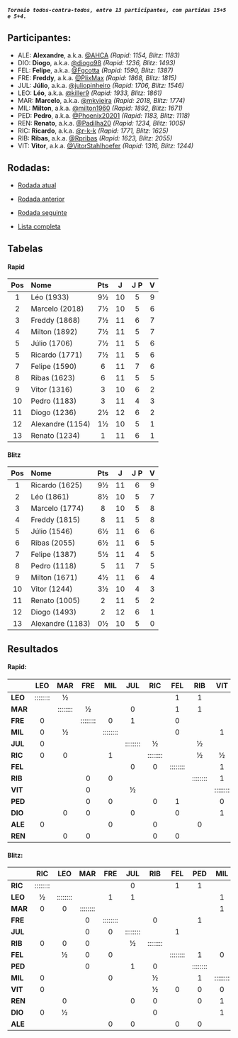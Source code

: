 ***`Torneio todos-contra-todos, entre 13 participantes, com partidas 15+5 e 5+4.`***

## Participantes:

* ALE: **Alexandre**, a.k.a. [@AHCA](https://www.lichess.org/@/AHCA) *(Rapid: 1154, Blitz: 1183)*
* DIO: **Diogo**, a.k.a. [@diogo98](https://www.lichess.org/@/diogo98) *(Rapid: 1236, Blitz: 1493)*
* FEL: **Felipe**, a.k.a. [@Fgcotta](https://www.lichess.org/@/Fgcotta) *(Rapid: 1590, Blitz: 1387)*
* FRE: **Freddy**, a.k.a. [@PlixMax](https://www.lichess.org/@/PlixMax) *(Rapid: 1868, Blitz: 1815)*
* JUL: **Júlio**, a.k.a. [@juliopinheiro](https://www.lichess.org/@/juliopinheiro) *(Rapid: 1706, Blitz: 1546)*
* LEO: **Léo**, a.k.a. [@killer9](https://www.lichess.org/@/killer9) *(Rapid: 1933, Blitz: 1861)*
* MAR: **Marcelo**, a.k.a. [@mkvieira](https://www.lichess.org/@/mkvieira) *(Rapid: 2018, Blitz: 1774)*
* MIL: **Milton**, a.k.a. [@milton1960](https://www.lichess.org/@/milton1960) *(Rapid: 1892, Blitz: 1671)*
* PED: **Pedro**, a.k.a. [@Phoenix20201](https://www.lichess.org/@/Phoenix20201) *(Rapid: 1183, Blitz: 1118)*
* REN: **Renato**, a.k.a. [@Padilha20](https://www.lichess.org/@/Padilha20) *(Rapid: 1234, Blitz: 1005)*
* RIC: **Ricardo**, a.k.a. [@r-k-k](https://www.lichess.org/@/r-k-k) *(Rapid: 1771, Blitz: 1625)*
* RIB: **Ribas**, a.k.a. [@Rpribas](https://www.lichess.org/@/Rpribas) *(Rapid: 1623, Blitz: 2055)*
* VIT: **Vitor**, a.k.a. [@VitorStahlhoefer](https://www.lichess.org/@/VitorStahlhoefer) *(Rapid: 1316, Blitz: 1244)*

## Rodadas:

* [Rodada atual](https://grupo-de-xadrez.github.io/rodadas/12)

* [Rodada anterior](https://grupo-de-xadrez.github.io/rodadas/11)

* [Rodada seguinte](https://grupo-de-xadrez.github.io/rodadas/13)

* [Lista completa](https://grupo-de-xadrez.github.io/rodadas)

## Tabelas

#### Rapid

| Pos | Nome | Pts | J | J P | V |
| :---: | :--- | :---: | :---: | :---: | :---: |
| 1 | Léo (1933) | 9½ | 10 | 5 | 9 |
| 2 | Marcelo (2018) | 7½ | 10 | 5 | 6 |
| 3 | Freddy (1868) | 7½ | 11 | 6 | 7 |
| 4 | Milton (1892) | 7½ | 11 | 5 | 7 |
| 5 | Júlio (1706) | 7½ | 11 | 5 | 6 |
| 5 | Ricardo (1771) | 7½ | 11 | 5 | 6 |
| 7 | Felipe (1590) | 6 | 11 | 7 | 6 |
| 8 | Ribas (1623) | 6 | 11 | 5 | 5 |
| 9 | Vitor (1316) | 3 | 10 | 6 | 2 |
| 10 | Pedro (1183) | 3 | 11 | 4 | 3 |
| 11 | Diogo (1236) | 2½ | 12 | 6 | 2 |
| 12 | Alexandre (1154) | 1½ | 10 | 5 | 1 |
| 13 | Renato (1234) | 1 | 11 | 6 | 1 |

#### Blitz

| Pos | Nome | Pts | J | J P | V |
| :---: | :--- | :---: | :---: | :---: | :---: |
| 1 | Ricardo (1625) | 9½ | 11 | 6 | 9 |
| 2 | Léo (1861) | 8½ | 10 | 5 | 7 |
| 3 | Marcelo (1774) | 8 | 10 | 5 | 8 |
| 4 | Freddy (1815) | 8 | 11 | 5 | 8 |
| 5 | Júlio (1546) | 6½ | 11 | 6 | 6 |
| 6 | Ribas (2055) | 6½ | 11 | 6 | 5 |
| 7 | Felipe (1387) | 5½ | 11 | 4 | 5 |
| 8 | Pedro (1118) | 5 | 11 | 7 | 5 |
| 9 | Milton (1671) | 4½ | 11 | 6 | 4 |
| 10 | Vitor (1244) | 3½ | 10 | 4 | 3 |
| 11 | Renato (1005) | 2 | 11 | 5 | 2 |
| 12 | Diogo (1493) | 2 | 12 | 6 | 1 |
| 13 | Alexandre (1183) | 0½ | 10 | 5 | 0 |

## Resultados

#### Rapid:

| | LEO | MAR | FRE | MIL | JUL | RIC | FEL | RIB | VIT | PED | DIO | ALE | REN |
| :--- | :---: | :---: | :---: | :---: | :---: | :---: | :---: | :---: | :---: | :---: | :---: | :---: | :---: |
| **LEO** | :::::::: | ½ |  |  |  |  | 1 | 1 |  |  | 1 |  | 1 |
| **MAR** |  | :::::::: | ½ |  | 0 |  | 1 | 1 |  | 1 |  |  |  |
| **FRE** | 0 |  | :::::::: | 0 | 1 |  | 0 |  |  |  |  | 1 |  |
| **MIL** | 0 | ½ |  | :::::::: |  |  | 0 |  | 1 |  | 1 |  | 1 |
| **JUL** | 0 |  |  |  | :::::::: | ½ |  | ½ |  | 1 |  | 1 | 1 |
| **RIC** | 0 | 0 |  | 1 |  | :::::::: |  | ½ | ½ |  | 1 |  |  |
| **FEL** |  |  |  |  | 0 | 0 | :::::::: |  | 1 |  |  | 1 |  |
| **RIB** |  |  | 0 | 0 |  |  |  | :::::::: | 1 | 1 | 1 |  | 1 |
| **VIT** |  |  | 0 |  | ½ |  |  |  | :::::::: |  |  | 1 | 0 |
| **PED** |  |  | 0 | 0 |  | 0 | 1 |  | 0 | :::::::: |  | 0 | 1 |
| **DIO** |  | 0 | 0 |  | 0 |  | 0 |  | 1 | 0 | :::::::: |  |  |
| **ALE** | 0 |  |  | 0 |  | 0 |  | 0 |  |  | ½ | :::::::: |  |
| **REN** |  | 0 | 0 |  |  | 0 | 0 |  |  |  | 0 |  | :::::::: |

#### Blitz:

| | RIC | LEO | MAR | FRE | JUL | RIB | FEL | PED | MIL | VIT | REN | DIO | ALE |
| :--- | :---: | :---: | :---: | :---: | :---: | :---: | :---: | :---: | :---: | :---: | :---: | :---: | :---: |
| **RIC** | :::::::: |  |  |  | 0 |  | 1 | 1 |  |  | 1 |  | 1 |
| **LEO** | ½ | :::::::: |  | 1 | 1 |  |  |  | 1 |  |  |  | 1 |
| **MAR** | 0 | 0 | :::::::: |  |  |  |  |  | 1 |  | 1 | 1 |  |
| **FRE** |  |  | 0 | :::::::: |  | 0 |  | 1 |  | 1 | 1 | 1 |  |
| **JUL** |  |  | 0 | 0 | :::::::: |  | 1 |  |  | 1 |  | 1 |  |
| **RIB** | 0 | 0 | 0 |  | ½ | :::::::: |  |  |  |  |  |  | 1 |
| **FEL** |  | ½ | 0 | 0 |  |  | :::::::: | 1 | 0 |  | 1 | 1 |  |
| **PED** |  |  | 0 |  | 1 | 0 |  | :::::::: |  |  |  | 1 |  |
| **MIL** | 0 |  |  | 0 |  | ½ |  | 1 | :::::::: |  |  |  | 1 |
| **VIT** | 0 |  |  |  |  | ½ | 0 | 0 | 0 | :::::::: |  | 1 |  |
| **REN** |  | 0 |  |  | 0 | 0 |  | 0 | 1 | 0 | :::::::: |  |  |
| **DIO** | 0 | ½ |  |  |  | 0 |  |  | 1 |  | 0 | :::::::: | ½ |
| **ALE** |  |  |  | 0 | 0 |  | 0 | 0 |  | 0 |  |  | :::::::: |

